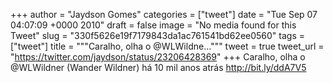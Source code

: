 
+++
author = "Jaydson Gomes"
categories = ["tweet"]
date = "Tue Sep 07 04:07:09 +0000 2010"
draft = false
image = "No media found for this Tweet"
slug = "330f5626e19f7179843da1ac761541bd62ee0560"
tags = ["tweet"]
title = """Caralho, olha o @WLWildne..."""
tweet = true
tweet_url = "https://twitter.com/jaydson/status/23206428369"
+++
Caralho, olha o @WLWildner (Wander Wildner)  há 10 mil anos atrás http://bit.ly/ddA7V5
